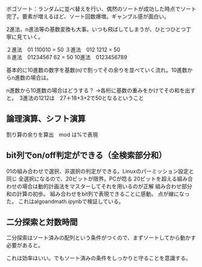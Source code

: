 ボゴソート：ランダムに並べ替えを行い、偶然のソートが成功した時点でソート完了。要素が増えるほど、ソート回数爆増。ギャンブル感が面白い。

2進法、n進法等の基数変換も大事。いつも飛ばしてしまうが、ひとつひとつ丁寧に見ていく。

２進法　01              110010 = 50
３進法　012               1212 = 50     
８進法　01234567            62 = 50
10進法　0123456789

基本的に10進数の数字を基数(n)で割ってその余りを並べていく流れ。10進数からn進数の場合は。

n進数から10進数の場合はどうする？ →各桁に基数の重みをかけてその和を出すと。　3進法の1212は　27＋18+3+2で50となるということ

## 論理演算、シフト演算
割り算の余りを算出　mod は%で表現

## bit列でon/off判定ができる（全検索部分和）
01の組み合わせで選択、非選択の判定ができる。Linuxのパーミッション設定と同じ
全選択になるので、20ビットが限界。PCが唸る
20ビットを超える組み合わせの場合は動的計画法をマスターしてそれを用いるのが正解
組み合わせ部分和の計算の初歩。
組み合わせをbit列で表現できることに感動。
点が線になった。
これはalgoandmath.ipynbで検証している。

## 二分探索と対数時間
二分探索はソート済みの配列という条件がつくので、まずソートしてから動かす必要があると。

これは効率はいい。でもソート済みの条件をしっかりと守ることを意識する。


